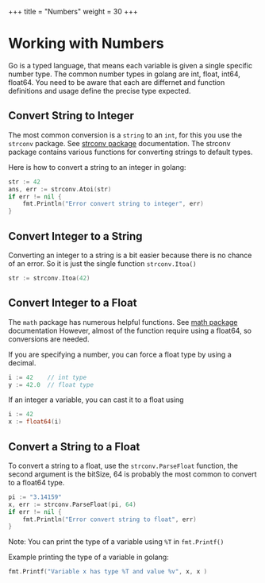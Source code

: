 +++
title = "Numbers"
weight = 30
+++

# Working with Numbers

Go is a typed language, that means each variable is given a single specific number type. The common number types in golang are int, float, int64, float64. You need to be aware that each are differnet and function definitions and usage define the precise type expected.

## Convert String to Integer

The most common conversion is a `string` to an `int`, for this you use the `strconv` package. See [strconv package](https://golang.org/pkg/strconv) documentation. The strconv package contains various functions for converting strings to default types.

Here is how to convert a string to an integer in golang:

```go
str := 42
ans, err := strconv.Atoi(str)
if err != nil {
    fmt.Println("Error convert string to integer", err)
}
```

## Convert Integer to a String

Converting an integer to a string is a bit easier because there is no chance of an error. So it is just the single function `strconv.Itoa()`

```go
str := strconv.Itoa(42)
```

## Convert Integer to a Float

The `math` package has numerous helpful functions. See [math package](https://golang.org/pkg/math/) documentation However, almost of the function require using a float64, so conversions are needed.

If you are specifying a number, you can force a float type by using a decimal.

```go
i := 42    // int type
y := 42.0  // float type
```

If an integer a variable, you can cast it to a float using

```go
i := 42
x := float64(i)
```

## Convert a String to a Float

To convert a string to a float, use the `strconv.ParseFloat` function, the second argument is the bitSize, 64 is probably the most common to convert to a float64 type.

```go
pi := "3.14159"
x, err := strconv.ParseFloat(pi, 64)
if err != nil {
    fmt.Println("Error convert string to float", err)
}
```

Note: You can print the type of a variable using `%T` in `fmt.Printf()`

Example printing the type of a variable in golang:

```go
fmt.Printf("Variable x has type %T and value %v", x, x )
```
